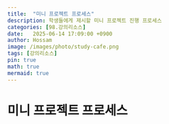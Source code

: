 ```yaml
---
title:  "미니 프로젝트 프로세스"
description: 학생들에게 제시할 미니 프로젝트 진행 프로세스
categories: [98.강의리소스]
date:   2025-06-14 17:09:00 +0900
author: Hossam
image: /images/photo/study-cafe.png
tags: [강의리소스]
pin: true
math: true
mermaid: true
---
```


# 미니 프로젝트 프로세스

<div class="markmap">
<script type="text/template">
# 프로젝트

## Kick Off

- Github 저장소 생성
    - `leekh4232`에 계정 공유
- 프로젝트 주제 선정
    - Github 저장소의 README.md에 간단히 개요 정리

## 화면구현

- 퍼블리싱 과정 진행
- SpringBoot 프로젝트 생성
    - 컨트롤러에 View로 연결

## 데이터베이스 설계

- ERD (약 70% 완성도 목표)
- 데이터베이스 구축
- 테이블 명세서 추출

## 백엔드 구현

- 데이터 입출력 구현
    - MyBatis Mapper
        - 단위테스트
    - Service
        - 단위테스트
</script>
</div>